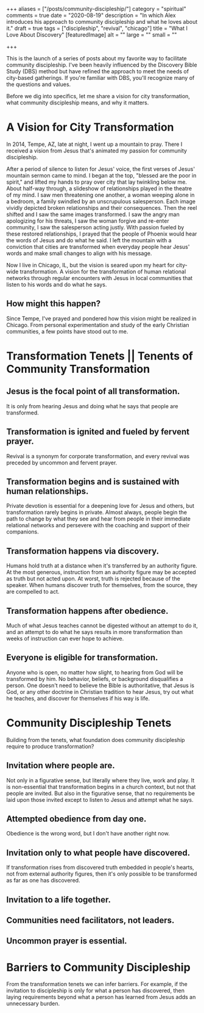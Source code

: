 +++
aliases = ["/posts/community-discipleship/"]
category = "spiritual"
comments = true
date = "2020-08-19"
description = "In which Alex introduces his approach to community discipleship and what he loves about it."
draft = true
tags = ["discipleship", "revival", "chicago"]
title = "What I Love About Discovery"
[featuredImage]
  alt = ""
  large = ""
  small = ""

+++

This is the launch of a series of posts about my favorite way to facilitate community discipleship. I've been heavily influenced by the Discovery Bible Study (DBS) method but have refined the approach to meet the needs of city-based gatherings. If you're familiar with DBS, you'll recognize many of the questions and values.

Before we dig into specifics, let me share a vision for city transformation, what community discipleship means, and why it matters.

# A Vision for City Transformation

In 2014, Tempe, AZ, late at night, I went up a mountain to pray. There I received a vision from Jesus that's animated my passion for community discipleship.

After a period of silence to listen for Jesus' voice, the first verses of Jesus' mountain sermon came to mind. I began at the top, "blessed are the poor in spirit," and lifted my hands to pray over city that lay twinkling below me. About half-way through, a slideshow of relationships played in the theatre of my mind. I saw men threatening one another, a woman weeping alone in a bedroom, a family swindled by an unscrupulous salesperson. Each image vividly depicted broken relationships and their consequences. Then the reel shifted and I saw the same images transformed. I saw the angry man apologizing for his threats, I saw the woman forgive and re-enter community, I saw the salesperson acting justly. With passion fueled by these restored relationships, I prayed that the people of Phoenix would hear the words of Jesus and do what he said. I left the mountain with a conviction that cities are transformed when everyday people hear Jesus' words and make small changes to align with his message.

Now I live in Chicago, IL, but the vision is seared upon my heart for city-wide transformation. A vision for the transformation of human relational networks through regular encounters with Jesus in local communities that listen to his words and do what he says.

## How might this happen?

Since Tempe, I've prayed and pondered how this vision might be realized in Chicago. From personal experimentation and study of the early Christian communities, a few points have stood out to me.

# Transformation Tenets || Tenents of Community Transformation

## Jesus is the focal point of all transformation.

It is only from hearing Jesus and doing what he says that people are transformed.

## Transformation is ignited and fueled by fervent prayer.

Revival is a synonym for corporate transformation, and every revival was preceded by uncommon and fervent prayer.

## Transformation begins and is sustained with human relationships.

Private devotion is essential for a deepening love for Jesus and others, but transformation rarely begins in private. Almost always, people begin the path to change by what they see and hear from people in their immediate relational networks and persevere with the coaching and support of their companions.

## Transformation happens via discovery.

Humans hold truth at a distance when it's transferred by an authority figure. At the most generous, instruction from an authority figure may be accepted as truth but not acted upon. At worst, truth is rejected because of the speaker. When humans discover truth for themselves, from the source, they are compelled to act.

## Transformation happens after obedience.

Much of what Jesus teaches cannot be digested without an attempt to do it, and an attempt to do what he says results in more transformation than weeks of instruction can ever hope to achieve.

## Everyone is eligible for transformation.

Anyone who is open, no matter how slight, to hearing from God will be transformed by him. No behavior, beliefs, or background disqualifies a person. One doesn't need to believe the Bible is authoritative, that Jesus is God, or any other doctrine in Christian tradition to hear Jesus, try out what he teaches, and discover for themselves if his way is life.

# Community Discipleship Tenets

Building from the tenets, what foundation does community discipleship require to produce transformation?

## Invitation where people are.

Not only in a figurative sense, but literally where they live, work and play. It is non-essential that transformation begins in a church context, but not that people are invited. But also in the figurative sense, that no requirements be laid upon those invited except to listen to Jesus and attempt what he says.

## Attempted obedience from day one.

Obedience is the wrong word, but I don't have another right now.

## Invitation only to what people have discovered.

If transformation rises from discovered truth embedded in people's hearts, not from external authority figures, then it's only possible to be transformed as far as one has discovered.

## Invitation to a life together.

## Communities need facilitators, not leaders.

## Uncommon prayer is essential.

# Barriers to Community Discipleship

From the transformation tenets we can infer barriers. For example, if the invitation to discipleship is only for what a person has discovered, then laying requirements beyond what a person has learned from Jesus adds an unnecessary burden.
